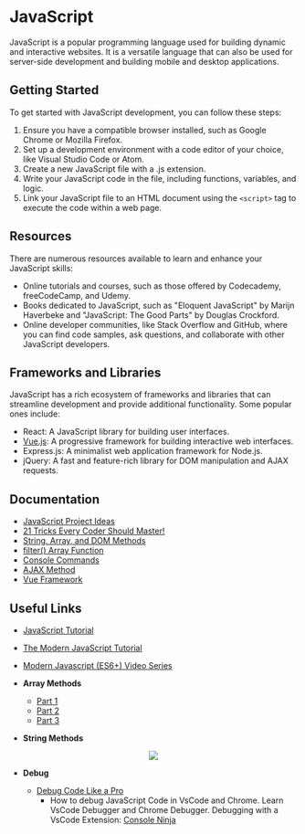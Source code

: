 # JavaScript

JavaScript is a popular programming language used for building dynamic and interactive websites. It is a versatile language that can also be used for server-side development and building mobile and desktop applications.

## Getting Started

To get started with JavaScript development, you can follow these steps:

1. Ensure you have a compatible browser installed, such as Google Chrome or Mozilla Firefox.
2. Set up a development environment with a code editor of your choice, like Visual Studio Code or Atom.
3. Create a new JavaScript file with a .js extension.
4. Write your JavaScript code in the file, including functions, variables, and logic.
5. Link your JavaScript file to an HTML document using the `<script>` tag to execute the code within a web page.

## Resources

There are numerous resources available to learn and enhance your JavaScript skills:

- Online tutorials and courses, such as those offered by Codecademy, freeCodeCamp, and Udemy.
- Books dedicated to JavaScript, such as "Eloquent JavaScript" by Marijn Haverbeke and "JavaScript: The Good Parts" by Douglas Crockford.
- Online developer communities, like Stack Overflow and GitHub, where you can find code samples, ask questions, and collaborate with other JavaScript developers.

## Frameworks and Libraries

JavaScript has a rich ecosystem of frameworks and libraries that can streamline development and provide additional functionality. Some popular ones include:

- React: A JavaScript library for building user interfaces.
- [Vue.js](./vue): A progressive framework for building interactive web interfaces.
- Express.js: A minimalist web application framework for Node.js.
- jQuery: A fast and feature-rich library for DOM manipulation and AJAX requests.

## Documentation

- [JavaScript Project Ideas](./project.ideas.md)
- [21 Tricks Every Coder Should Master!](./21.tricks.md)
- [String, Array, and DOM Methods](./string.array.dom.methods.md)
- [filter() Array Function](./filter.array.function.md)
- [Console Commands](./console.commands.md)
- [AJAX Method](./ajax.md)
- [Vue Framework](./vue/README.md)

## Useful Links

- [JavaScript Tutorial](https://www.koderhq.com/tutorial/javascript/)
- [The Modern JavaScript Tutorial](https://tr.javascript.info/)
- [Modern Javascript (ES6+) Video Series](https://www.youtube.com/watch?v=4ynLm0TaK1w&list=PLFAU47Id44XElZTM3G8S8YydhPbfAJ-N0)
- **Array Methods**

  - [Part 1](https://pbs.twimg.com/media/F1JMuvIWwAA6bIj?format=jpg&name=900x900)
  - [Part 2](https://pbs.twimg.com/media/F1JMvocWcAIDozh?format=jpg&name=small)
  - [Part 3](https://pbs.twimg.com/media/F1JMwXcXsAAoowX?format=jpg&name=small)

- **String Methods**
<div style="text-align: center;">
  <img src="https://pbs.twimg.com/media/F92zI0pXcAAV3IV?format=jpg&name=large">
</div>

- **Debug**

  - [Debug Code Like a Pro](https://www.youtube.com/watch?v=uUDRh7D5Z0c)
    - How to debug JavaScript Code in VsCode and Chrome. Learn VsCode Debugger and Chrome Debugger. Debugging with a VsCode Extension: [Console Ninja](https://console-ninja.com/)
